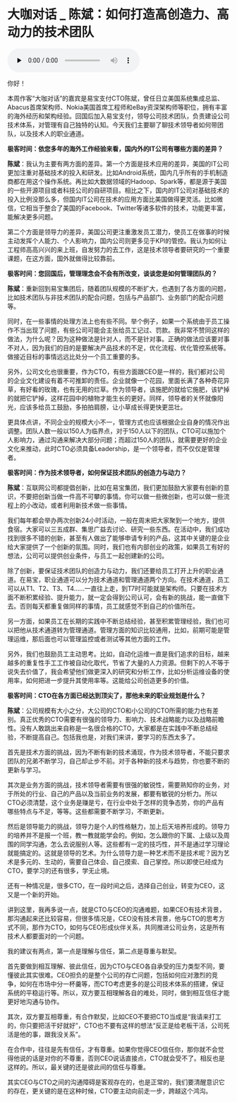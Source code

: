 # 大咖对话 _ 陈斌：如何打造高创造力、高动力的技术团队

<audio id="audio" title="大咖对话 | 陈斌：如何打造高创造力、高动力的技术团队" controls="" preload="none"><source id="mp3" src="https://static001.geekbang.org/resource/audio/82/3d/82a2f2e144c767a4e2875cbc13adea3d.mp3"></audio>

你好！

本周作客“大咖对话”的嘉宾是易宝支付CTO陈斌，曾任日立美国系统集成总监、Abacus首席架构师、Nokia美国首席工程师和eBay资深架构师等职位，拥有丰富的海外经历和架构经验。回国后加入易宝支付，领导公司技术团队，负责建设公司技术体系，对管理有自己独特的认知。今天我们主要聊了聊技术领导者如何带团队，以及技术人的职业通道。

**极客时间：依您多年的海外工作经验来看，国内外的IT公司有哪些方面的差异？**

**陈斌**：我认为主要有两方面的差异。第一个方面是技术应用的差异，美国的IT公司更加注重对基础技术的投入和研发。比如Android系统，国内几乎所有的手机制造商都在用这个操作系统。再比如大数据领域的Hadoop、Spark等，都是源于美国的一些开源项目或者科技公司的自研项目。相比之下，国内的IT公司对基础技术的投入比例没那么多，但国内IT公司在技术的应用方面比美国做得更灵活。比如微信，它相当于整合了美国的Facebook、Twitter等诸多软件的技术，功能更丰富，能解决更多问题。

第二个方面是领导力的差异，美国公司更注重激发员工潜力，使员工在做事的时候主动发挥个人能力、个人影响力，国内公司则更多见于KPI的管控。我认为如何让工程师高高兴兴的来上班，自发努力的去工作，这是技术领导者要研究的一个重要课题，在这方面，国外就做得比较靠前。

**极客时间：您回国后，管理理念会不会有所改变，谈谈您是如何管理团队的？**

**陈斌**：重新回到易宝集团后，随着团队规模的不断扩大，也遇到了各方面的问题，比如技术团队与非技术团队的配合问题，包括与产品部门、业务部门的配合问题等。

同时，在一些事情的处理方法上也有些不同。举个例子，如果一个系统由于员工操作不当出现了问题，有些公司可能会主张给员工记过、罚款。我非常不赞同这样的做法，为什么呢？因为这种做法是针对人，而不是针对事。正确的做法应该要对事不对人，因为我们的目的是要解决产品技术的不足，优化流程、优化管控系统等。做接近目标的事情远远比处分一个员工重要的多。

另外，公司文化也很重要，作为CTO，有些方面跟CEO是一样的，我们都对公司的企业文化建设有着不可推卸的责任。企业就像一个花园，里面长满了各种奇花异草，有好看的玫瑰，也有无用的烂草。作为领导者，该施肥的就给它施肥，该铲掉的就把它铲掉，这样花园中的植物才能生长的更好。同样，领导者的关怀就像阳光，应该多给员工鼓励，多拍拍肩膀，让小草成长得更快更茁壮。

更具体点讲，不同企业的规模大小不一，管理方式也应该根据企业自身的情况作出调整。团队人数一般以150人为临界点，对于150人以下的团队，CTO可以施加个人影响力，通过沟通来解决大部分问题；而超过150人的团队，就需要更好的企业文化来推动，此时CTO必须具备Leadership，是一个领导者，而不仅仅是管理者。

**极客时间：作为技术领导者，如何保证技术团队的创造力与动力？**

**陈斌**：互联网公司都提倡创新，比如在易宝集团，我们更加鼓励大家要有创新的意识，不要把创新当做一件高不可攀的事情。你可以做一些微创新，也可以做一些流程上的小改动，或者利用新技术做一些事情。

我们每年都会举办两次创新24小时活动，一般在周末把大家聚到一个地方，提供食宿。大家可以三五成群、集思广益去讨论、研究一些东西。在活动中，我们成功找到很多不错的创新，甚至有人做出了能够申请专利的产品，这其中关键的是企业给大家提供了一个创新的氛围。同时，我们也有内部创业的政策，如果员工有好的想法，公司可以提供创业条件，与员工一起创建新的公司。

除了创新，要保证技术团队的创造力与动力，我们还要给员工打开上升的职业通道。在易宝，职业通道可以分为技术通道和管理通道两个方向。在技术通道，员工可以从T1、T2、T3、T4……一直往上走，到T7时可能就是架构师。只要在技术方面不断积累经验、提升能力，就一定会得到公司认可，会有新的挑战，能一直做下去。否则每天都重复做同样的事情，员工就感觉不到自己的价值所在。

另一方面，如果员工在长期的实践中不断总结经验，甚至积累管理经验，我们也可以把他从技术通道转为管理通道。管理方面的知识比较通用，比如，前期可能是管理运维，那后面也可以管理监控或者测试等其他方面的工作。

另外，我们也鼓励员工主动思考。比如，自动化运维一直是我们追求的目标，越来越多的重复性手工工作被自动化取代，节省了大量的人力资源。但剩下的人不等于说失去价值了，我会希望他们做更深入的研究和分析工作，比如分析运维设备的使用率，如何把进一步提升其使用率等。这能给公司创造更多的价值。

**极客时间：CTO在各方面已经达到顶尖了，那他未来的职业规划是什么？**

**陈斌**：公司规模有大小之分，大公司的CTO和小公司的CTO所需的能力也有差别。真正优秀的CTO需要有很强的领导力、影响力、技术战略能力以及战略前瞻性。没有人敢跳出来自称是一名很合格的CTO，大家都是在实践中不断总结经验，不断提高自己。包括我也是，对我们来讲，要学习的东西太多了。

首先是技术方面的挑战，因为不断有新的技术涌现，作为技术领导者，不能只要求团队的兄弟不断学习，自己却止步不前。对于各种新的技术与趋势，你也要不断的更新与学习。

其次是业务方面的挑战，技术领导者需要有很强的敏锐性，需要熟知你的业务，对于所处的行业、自己的产品以及当前业务的发展，都要有敏锐的分析力。所以CTO必须清楚，这个业务是赚是亏，在行业中处于怎样的竞争态势，你的产品有哪些特点与不足，等等。这些都需要不断学习，不断更新。

然后是领导能力的挑战，领导力是个人的性格魅力，加上后天培养形成的。领导力的培养并不是报一个班，教一教就能学会的。例如，怎么跟你的下属、上级以及周围的同学沟通，怎么去说服别人等。这些都有一定的技巧性，并不是通过学习理论就能搞定的。这就是领导的艺术。为什么领导力是一种艺术而不是技术呢？因为艺术是多元的、生动的，需要自己体会、自己摸索、自己掌控。所以即使已经成为CTO，要学习的还有很多，学无止境。

还有一种情况是，很多CTO，在一段时间之后，选择自己创业，转变为CEO，这又是一个新的开始。

讲到这里，我再多说一点，就是CTO与CEO的沟通难题，如果CEO有技术背景，那沟通起来还比较容易，但很多情况是，CEO没有技术背景，他与CTO的思考方式不同，那作为CTO，如何与CEO形成伙伴关系，共同推进公司业务，这是所有技术人都要面对的一个问题。

我的建议有两点，第一点是理解与信任，第二点是尊重与默契。

首先要做到相互理解、彼此信任，因为CTO与CEO各自承受的压力类型不同，要懂彼此其实很难。CEO担负的是整个公司的存亡问题，包括如何应对激烈的竞争，如何在市场中分一杯羹等，而CTO考虑更多的是公司技术体系的搭建，保证系统的平稳运行等。所以，双方要互相理解各自的难处，同时，做到相互信任才能更好地沟通与协作。

其次，双方要互相尊重，有合作默契，比如CEO不要把CTO当成是“我请来打工的，你只要把活干好就好”，CTO也不要有这样的想法“反正是给老板干活，公司死活是他的事，跟我没关系”。

在合作中，往往是先有信任，才有尊重。如果你觉得CEO信任你，那你就不会觉得他说的话是对你的不尊重，否则CEO说话直接点，CTO就会受不了。相反也是这样的。所以，最关键的还是彼此间的信任与尊重。

其实CEO与CTO之间的沟通障碍是客观存在的，也是正常的，我们要清醒意识它的存在，更关键的是在这种时候，CTO要主动向前走一步，跨越这个鸿沟。


